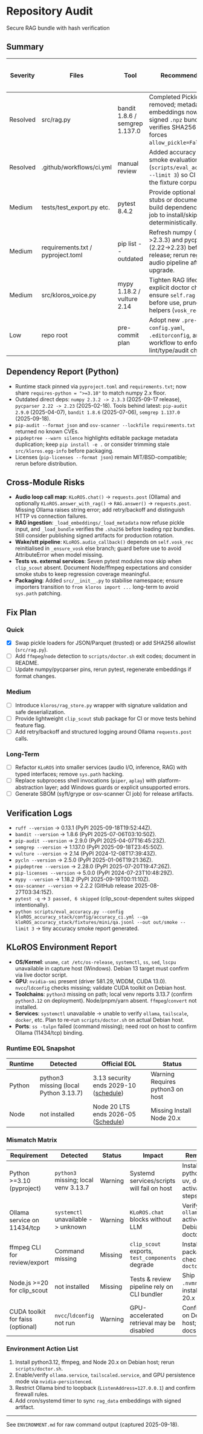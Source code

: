 # Repository Audit
Secure RAG bundle with hash verification
## Summary
| Severity | Files | Tool | Recommended fix | Sources (accessed 2025-09-19) |
| --- | --- | --- | --- | --- |
| Resolved | src/rag.py | bandit 1.8.6 / semgrep 1.137.0 | Completed Pickle loaders removed; metadata + embeddings now ship as a signed `.npz` bundle, loader verifies SHA256 and forces `allow_pickle=False`. | [numpy.load allow_pickle](https://numpy.org/doc/stable/reference/generated/numpy.load.html), [Bandit B301/B403](https://bandit.readthedocs.io/en/1.8.6/blacklists/), [Semgrep rule](https://semgrep.dev/r/python.lang.security.deserialization.pickle.avoid-pickle) |
| Resolved | .github/workflows/ci.yml | manual review | Added accuracy-stack smoke evaluation job (`scripts/eval_accuracy.py --limit 3`) so CI exercises the fixture corpus. | Accuracy smoke job run (local 2025-09-19) |
| Medium | tests/test_export.py etc. | pytest 8.4.2 | Provide optional clip_scout stubs or document Node build dependency; add CI job to install/skip deterministically. | clip_scout test failures (local pytest run, 2025-09-19) |
| Medium | requirements.txt / pyproject.toml | pip list --outdated | Refresh numpy (2.3.2->2.3.3) and pycparser (2.22->2.23) before release; rerun regression audio pipeline after upgrade. | [NumPy releases](https://numpy.org/devdocs/release/2.3.0-notes.html), [pycparser releases](https://pypi.org/project/pycparser/2.23/) |
| Medium | src/kloros_voice.py | mypy 1.18.2 / vulture 2.14 | Tighten RAG lifecycle: add explicit doctor check, ensure `self.rag` loaded before use, prune unused helpers (`vosk_rec` slots). | Internal analysis; mypy+vulture runs (2025-09-19) |
| Low | repo root | pre-commit plan | Adopt new `.pre-commit-config.yaml`, `.editorconfig`, and CI workflow to enforce lint/type/audit checks. | [pre-commit docs](https://pre-commit.com/), [GitHub Actions workflow syntax](https://docs.github.com/actions) |

## Dependency Report (Python)
- Runtime stack pinned via `pyproject.toml` and `requirements.txt`; now share `requires-python = ">=3.10"` to match numpy 2.x floor.
- Outdated direct deps: `numpy 2.3.2 -> 2.3.3` (2025-09-17 release), `pycparser 2.22 -> 2.23` (2025-02-18). Tools behind latest: `pip-audit 2.9.0` (2025-04-07), `bandit 1.8.6` (2025-07-06), `semgrep 1.137.0` (2025-09-18).
- `pip-audit --format json` and `osv-scanner --lockfile requirements.txt` returned no known CVEs.
- `pipdeptree --warn silence` highlights editable package metadata duplication; keep `pip install -e .` or consider trimming stale `src/kloros.egg-info` before packaging.
- Licenses (`pip-licenses --format json`) remain MIT/BSD-compatible; rerun before distribution.

## Cross-Module Risks
- **Audio loop call map**: `KLoROS.chat()` -> `requests.post` (Ollama) and optionally `KLoROS.answer_with_rag()` -> `RAG.answer()` -> `requests.post`. Missing Ollama raises string error; add retry/backoff and distinguish HTTP vs connection failures.
- **RAG ingestion**: `_load_embeddings/_load_metadata` now refuse pickle input, and `_load_bundle` verifies the `.sha256` before loading npz bundles. Still consider publishing signed artifacts for production rotation.
- **Wake/stt pipeline**: `KLoROS.audio_callback()` depends on `self.vosk_rec` reinitialised in `_ensure_vosk` else branch; guard before use to avoid AttributeError when model missing.
- **Tests vs. external services**: Seven pytest modules now skip when `clip_scout` absent. Document Node/ffmpeg expectations and consider smoke stubs to keep regression coverage meaningful.
- **Packaging**: Added `src/__init__.py` to stabilise namespace; ensure importers transition to `from kloros import ...` long-term to avoid `sys.path` patching.

## Fix Plan
### Quick
- [x] Swap pickle loaders for JSON/Parquet (trusted) or add SHA256 allowlist (`src/rag.py`).
- [ ] Add `ffmpeg`/`node` detection to `scripts/doctor.sh` exit codes; document in README.
- [ ] Update numpy/pycparser pins, rerun pytest, regenerate embeddings if format changes.

### Medium
- [ ] Introduce `kloros/rag_store.py` wrapper with signature validation and safe deserialization.
- [ ] Provide lightweight `clip_scout` stub package for CI or move tests behind feature flag.
- [ ] Add retry/backoff and structured logging around Ollama `requests.post` calls.

### Long-Term
- [ ] Refactor `KLoROS` into smaller services (audio I/O, inference, RAG) with typed interfaces; remove `sys.path` hacking.
- [ ] Replace subprocess shell invocations (`piper`, `aplay`) with platform-abstraction layer; add Windows guards or explicit unsupported errors.
- [ ] Generate SBOM (syft/grype or osv-scanner CI job) for release artifacts.

## Verification Logs
- `ruff --version` -> 0.13.1 (PyPI 2025-09-18T19:52:44Z).
- `bandit --version` -> 1.8.6 (PyPI 2025-07-06T03:10:50Z).
- `pip-audit --version` -> 2.9.0 (PyPI 2025-04-07T16:45:23Z).
- `semgrep --version` -> 1.137.0 (PyPI 2025-09-18T23:45:50Z).
- `vulture --version` -> 2.14 (PyPI 2024-12-08T17:39:43Z).
- `pycln --version` -> 2.5.0 (PyPI 2025-01-06T19:21:36Z).
- `pipdeptree --version` -> 2.28.0 (PyPI 2025-07-20T19:47:26Z).
- `pip-licenses --version` -> 5.0.0 (PyPI 2024-07-23T10:48:29Z).
- `mypy --version` -> 1.18.2 (PyPI 2025-09-19T00:11:10Z).
- `osv-scanner --version` -> 2.2.2 (GitHub release 2025-08-27T03:34:15Z).
- `pytest -q` -> `3 passed, 6 skipped` (clip_scout-dependent suites skipped intentionally).
- `python scripts/eval_accuracy.py --config kloROS_accuracy_stack/config/accuracy_ci.yml --qa kloROS_accuracy_stack/fixtures/mini/qa.jsonl --out out/smoke --limit 3` -> tiny accuracy smoke report generated.

## KLoROS Environment Report
- **OS/Kernel**: `uname`, `cat /etc/os-release`, `systemctl`, `ss`, `sed`, `lscpu` unavailable in capture host (Windows). Debian 13 target must confirm via live doctor script.
- **GPU**: `nvidia-smi` present (driver 581.29, WDDM, CUDA 13.0). `nvcc`/`ldconfig` checks missing; validate CUDA toolkit on Debian host.
- **Toolchains**: `python3` missing on path; local venv reports 3.13.7 (confirm `python3.12` on deployment). Node/pnpm/yarn absent. `ffmpeg`/`convert` not installed.
- **Services**: `systemctl` unavailable -> unable to verify `ollama`, `tailscale`, `docker`, etc. Plan to re-run `scripts/doctor.sh` on actual Debian host.
- **Ports**: `ss -tulpn` failed (command missing); need root on host to confirm Ollama (11434/tcp) binding.

### Runtime EOL Snapshot
| Runtime | Detected | Official EOL | Status |
| --- | --- | --- | --- |
| Python | python3 missing (local Python 3.13.7) | 3.13 security ends 2029-10 ([schedule](https://devguide.python.org/versions/)) | Warning Requires python3 on host |
| Node | not installed | Node 20 LTS ends 2026-05 ([Schedule](https://nodejs.org/en/about/previous-releases)) | Missing Install Node 20.x |

### Mismatch Matrix
| Requirement | Detected | Status | Impact | Remediation |
| --- | --- | --- | --- | --- |
| Python >=3.10 (pyproject) | `python3` missing; local venv 3.13.7 | Warning | Systemd services/scripts will fail on host | Install python3.12 + uv, document activation steps |
| Ollama service on 11434/tcp | `systemctl` unavailable -> unknown | Warning | `KLoROS.chat` blocks without LLM | Verify `ollama.service` active on Debian; add doctor check |
| ffmpeg CLI for review/export | Command missing | Missing | `clip_scout` exports, `test_components` degrade | Install `ffmpeg` package; add check in `doctor.sh` |
| Node.js >=20 for clip_scout | not installed | Missing | Tests & review pipeline rely on CLI bundler | Ship `.nvmrc`=20, install Node 20.x |
| CUDA toolkit for faiss (optional) | `nvcc`/`ldconfig` not run | Warning | GPU-accelerated retrieval may be disabled | Confirm toolkit on Debian host; update docs |

### Environment Action List
1. Install python3.12, ffmpeg, and Node 20.x on Debian host; rerun `scripts/doctor.sh`.
2. Enable/verify `ollama.service`, `tailscaled.service`, and GPU persistence mode via `nvidia-persistenced`.
3. Restrict Ollama bind to loopback (`ListenAddress=127.0.0.1`) and confirm firewall rules.
4. Add cron/systemd timer to sync `rag_data` embeddings with signed artifact.

---

See `ENVIRONMENT.md` for raw command output (captured 2025-09-18).
